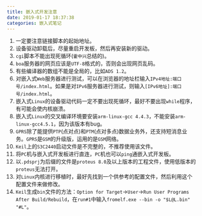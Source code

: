 ```yaml
---
title: 嵌入式开发注意
date: 2019-01-17 18:37:38
categories: 嵌入式笔记
---
```

1. 一定要注意链接脚本的起始地址。
2. 设备驱动卸载后，尽量重启开发板，然后再安装新的驱动。
3. `cgi`脚本不能出现死循环(`霍中兴`总结的)。
4. `boa`服务器的网页应该是`UTF-8`格式的，否则会出现网页乱码。
5. 有些编译器的数组不能是全局的，比如`ADS 1.2`。
6. 对嵌入式`Web`服务器进行测试，可以在浏览器的地址栏输入`IPv4地址:端口号/index.html`。如果是对`IPv6`服务器进行测试，则输入`[IPv6地址]:端口号/index.html`。
7. 嵌入式`Linux`的设备驱动代码一定不要出现死循环，最好不要出现`while`程序，有可能会使内核崩溃。
8. 嵌入式`Linux`的交叉编译环境要安装`arm-linux-gcc 4.4.3`，不能安装`arm-linux-gcc4.5.1`，因为该版本有bug。
9. `GPRS`除了能提供`PTP`(点对点)和`PTM`(点对多点)数据业务外，还支持短消息业务。`GPRS`是`GSM`的升级版，运用的是`GSM`网络。
10. `Keil`上的`S3C2440`启动文件是不完整的，不推荐使用该文件。
11. 将`PC`机与嵌入式开发板进行直连，`PC`机也可以`ping`通嵌入式开发板。
12. 以`.pdsprj`为后缀的文件是`proteus 8.0`及以上版本的工程文件，使用低版本的`proteus`无法打开。
13. 对`Linux`内核进行移植时，最好先找到一个供参考的配置文件，然后利用这个配置文件来做修改。
14. `Keil`生成`bin`文件的方法：`Option for Target`->`User`->`Run User Programs After Build/Rebuild`，在`run#1`中输入`fromelf.exe --bin -o "$L@L.bin" "#L"`。